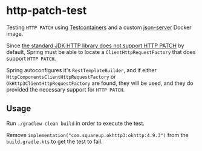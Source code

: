 # http-patch-test

Testing `HTTP PATCH` using [Testcontainers](https://www.testcontainers.org/)
and a custom [json-server](https://github.com/typicode/json-server) Docker image.

Since [the standard JDK HTTP library does not support HTTP PATCH](https://docs.spring.io/spring-framework/docs/current/javadoc-api/org/springframework/web/client/RestTemplate.html#patchForObject-java.lang.String-java.lang.Object-java.lang.Class-java.util.Map-)
by default, Spring must be able to locate a `ClientHttpRequestFactory` that does support `HTTP PATCH`.

Spring autoconfigures it's `RestTemplateBuilder`, and if either `HttpComponentsClientHttpRequestFactory`
or `OkHttp3ClientHttpRequestFactory` are found, they will be used, and they do provided the necessary support
for `HTTP PATCH`.

## Usage

Run `./gradlew clean build` in order to execute the test.

Remove `implementation("com.squareup.okhttp3:okhttp:4.9.3")` from the `build.gradle.kts` to get the test to fail.